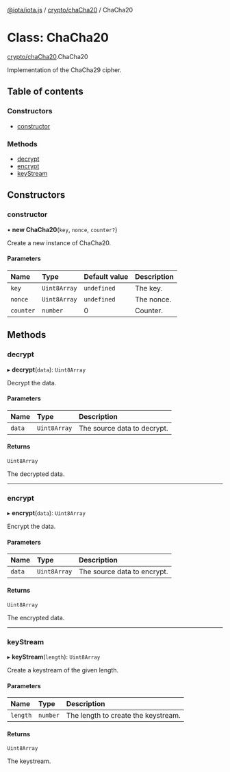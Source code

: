 [@iota/iota.js](../README.md) / [crypto/chaCha20](../modules/crypto_chacha20.md) / ChaCha20

# Class: ChaCha20

[crypto/chaCha20](../modules/crypto_chacha20.md).ChaCha20

Implementation of the ChaCha29 cipher.

## Table of contents

### Constructors

- [constructor](crypto_chacha20.chacha20.md#constructor)

### Methods

- [decrypt](crypto_chacha20.chacha20.md#decrypt)
- [encrypt](crypto_chacha20.chacha20.md#encrypt)
- [keyStream](crypto_chacha20.chacha20.md#keystream)

## Constructors

### constructor

• **new ChaCha20**(`key`, `nonce`, `counter?`)

Create a new instance of ChaCha20.

#### Parameters

| Name | Type | Default value | Description |
| :------ | :------ | :------ | :------ |
| `key` | `Uint8Array` | `undefined` | The key. |
| `nonce` | `Uint8Array` | `undefined` | The nonce. |
| `counter` | `number` | 0 | Counter. |

## Methods

### decrypt

▸ **decrypt**(`data`): `Uint8Array`

Decrypt the data.

#### Parameters

| Name | Type | Description |
| :------ | :------ | :------ |
| `data` | `Uint8Array` | The source data to decrypt. |

#### Returns

`Uint8Array`

The decrypted data.

___

### encrypt

▸ **encrypt**(`data`): `Uint8Array`

Encrypt the data.

#### Parameters

| Name | Type | Description |
| :------ | :------ | :------ |
| `data` | `Uint8Array` | The source data to encrypt. |

#### Returns

`Uint8Array`

The encrypted data.

___

### keyStream

▸ **keyStream**(`length`): `Uint8Array`

Create a keystream of the given length.

#### Parameters

| Name | Type | Description |
| :------ | :------ | :------ |
| `length` | `number` | The length to create the keystream. |

#### Returns

`Uint8Array`

The keystream.
